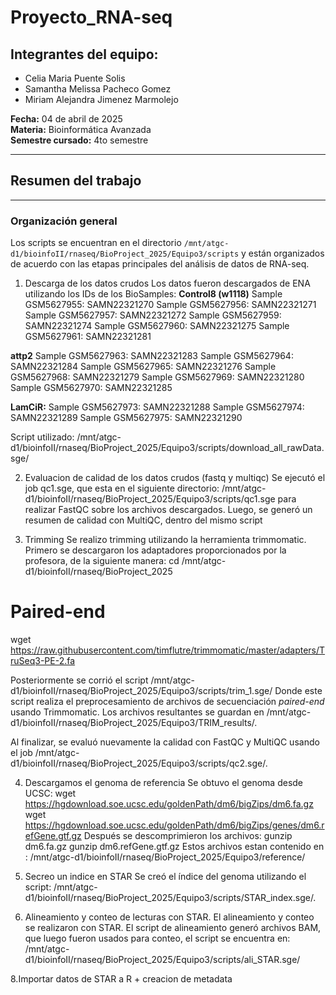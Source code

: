 # Proyecto_RNA-seq
## Integrantes del equipo:
- Celia Maria Puente Solis  
- Samantha Melissa Pacheco Gomez  
- Miriam Alejandra Jimenez Marmolejo  

**Fecha:** 04 de abril de 2025  
**Materia:** Bioinformática Avanzada  
**Semestre cursado:** 4to semestre  

---

## Resumen del trabajo

----

### Organización general
Los scripts se encuentran en el directorio `/mnt/atgc-d1/bioinfoII/rnaseq/BioProject_2025/Equipo3/scripts` y están organizados de acuerdo con las etapas principales del análisis de datos de RNA-seq.

1. Descarga de los datos crudos
Los datos fueron descargados de ENA utilizando los IDs de los BioSamples:
**Control8 (w1118)**
Sample GSM5627955: SAMN22321270
Sample GSM5627956: SAMN22321271
Sample GSM5627957: SAMN22321272
Sample GSM5627959: SAMN22321274
Sample GSM5627960: SAMN22321275
Sample GSM5627961: SAMN22321281

**attp2**
Sample GSM5627963: SAMN22321283
Sample GSM5627964: SAMN22321284
Sample GSM5627965: SAMN22321276
Sample GSM5627968: SAMN22321279
Sample GSM5627969: SAMN22321280
Sample GSM5627970: SAMN22321285

**LamCiR:**
Sample GSM5627973: SAMN22321288
Sample GSM5627974: SAMN22321289
Sample GSM5627975: SAMN22321290

Script utilizado: /mnt/atgc-d1/bioinfoII/rnaseq/BioProject_2025/Equipo3/scripts/download_all_rawData.sge/

2. Evaluacion de calidad de los datos crudos (fastq y multiqc)
Se ejecutó el job qc1.sge, que esta en el siguiente directorio: /mnt/atgc-d1/bioinfoII/rnaseq/BioProject_2025/Equipo3/scripts/qc1.sge para realizar FastQC sobre los archivos descargados.
Luego, se generó un resumen de calidad con MultiQC, dentro del mismo script

3. Trimming
Se realizo trimming utilizando la herramienta trimmomatic. 
Primero se descargaron los adaptadores proporcionados por la profesora, de la siguiente manera:
cd /mnt/atgc-d1/bioinfoII/rnaseq/BioProject_2025
# Paired-end
wget https://raw.githubusercontent.com/timflutre/trimmomatic/master/adapters/TruSeq3-PE-2.fa

Posteriormente se corrió el script /mnt/atgc-d1/bioinfoII/rnaseq/BioProject_2025/Equipo3/scripts/trim_1.sge/ 
Donde este script realiza el preprocesamiento de archivos de secuenciación *paired-end* usando Trimmomatic. Los archivos resultantes se guardan en /mnt/atgc-d1/bioinfoII/rnaseq/BioProject_2025/Equipo3/TRIM_results/.

Al finalizar, se evaluó nuevamente la calidad con FastQC y MultiQC usando el job /mnt/atgc-d1/bioinfoII/rnaseq/BioProject_2025/Equipo3/scripts/qc2.sge/.

4.  Descargamos el genoma de referencia
Se obtuvo el genoma desde UCSC:
wget https://hgdownload.soe.ucsc.edu/goldenPath/dm6/bigZips/dm6.fa.gz
wget https://hgdownload.soe.ucsc.edu/goldenPath/dm6/bigZips/genes/dm6.refGene.gtf.gz
Después se descomprimieron los archivos:
gunzip dm6.fa.gz
gunzip dm6.refGene.gtf.gz
Estos archivos estan contenido en : /mnt/atgc-d1/bioinfoII/rnaseq/BioProject_2025/Equipo3/reference/

6. Secreo un indice en STAR
Se creó el índice del genoma utilizando el script: /mnt/atgc-d1/bioinfoII/rnaseq/BioProject_2025/Equipo3/scripts/STAR_index.sge/.

7. Alineamiento y conteo de lecturas con STAR.
El alineamiento y conteo se realizaron con STAR.
El script de alineamiento generó archivos BAM, que luego fueron usados para conteo, el script se encuentra en: /mnt/atgc-d1/bioinfoII/rnaseq/BioProject_2025/Equipo3/scripts/ali_STAR.sge/

8.Importar datos de STAR a R + creacion de metadata




